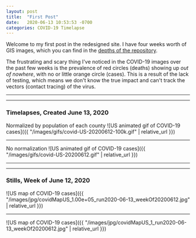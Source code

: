 ```yaml
---
layout: post
title:  "First Post"
date:   2020-06-13 10:53:53 -0700
categories: COVID-19 Timelapse
---
```

Welcome to my first post in the redesigned site. I have four weeks worth of GIS images, which you can find in the [depths of the repository](https://github.com/kekoziar/covid19-images/tree/master/images/gifs).

The frustrating and scary thing I've noticed in the COVID-19 images over the past few weeks is the prevalence of red circles (deaths) showing up *out of nowhere*, with no or little orange circle (cases). This is a result of the lack of testing, which means we don't know the true impact and can't track the vectors (contact tracing) of the virus.

---
---
### Timelapses, Created June 13, 2020

Normalized by population of each county
![US animated gif of COVID-19 cases]({{ "/images/gifs/covid-US-20200612-100k.gif" | relative_url }})

---

No normalization
![US animated gif of COVID-19 cases]({{ "/images/gifs/covid-US-20200612.gif" | relative_url }})

---
---
### Stills, Week of June 12, 2020

![US map of COVID-19 cases]({{ "/images/jpg/covidMapUS_1.00e+05_run2020-06-13_weekOf20200612.jpg" | relative_url }})

---
![US map of COVID-19 cases]({{ "/images/jpg/covidMapUS_1_run2020-06-13_weekOf20200612.jpg" | relative_url }})

